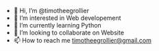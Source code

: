 - 👋 Hi, I’m @timotheegrollier
- 👀 I’m interested in Web developement
- 🌱 I’m currently learning Python
- 💞️ I’m looking to collaborate on Website
- 📫 How to reach me timotheegrollier@gmail.com

<!---
timotheegrollier/timotheegrollier is a ✨ special ✨ repository because its `README.md` (this file) appears on your GitHub profile.
You can click the Preview link to take a look at your changes.
--->
